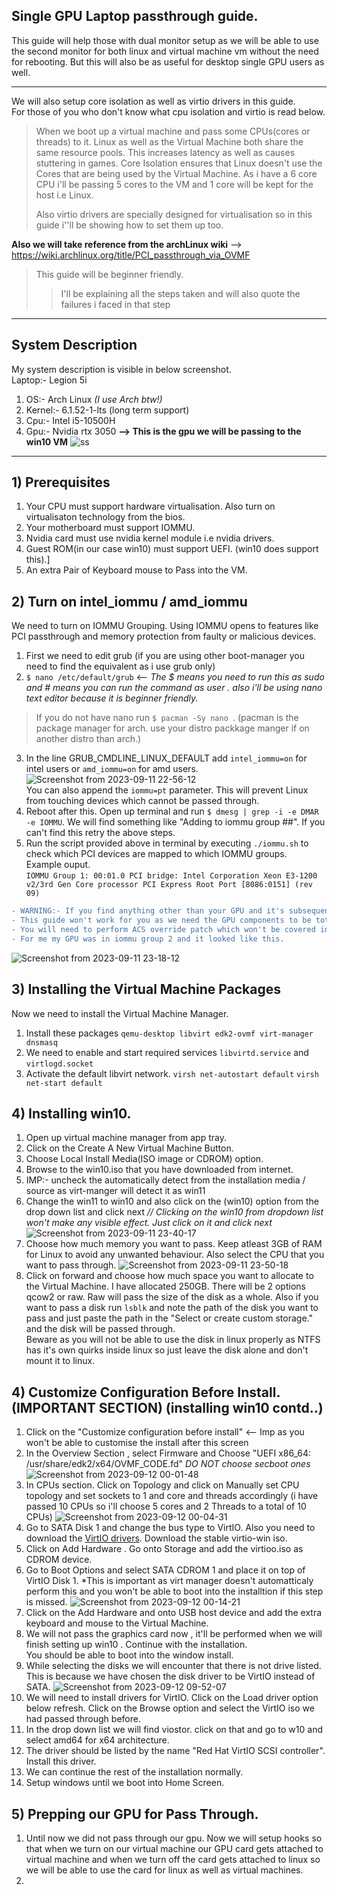 ## Single GPU Laptop passthrough guide.
This guide will help those with dual monitor setup as we will be able to use the second monitor for both linux and virtual machine vm without the need for rebooting. But this will also be as useful for desktop single GPU users as well.<br>
***
We will also setup core isolation as well as virtio drivers in this guide. <br>
For those of you who don't know what cpu isolation and virtio is read below. <br>
> When we boot up a virtual machine and pass some CPUs(cores or threads) to it. Linux as well as the Virtual Machine both share the same resource pools. This increases latency as well as causes stuttering in games. Core Isolation ensures that Linux doesn't use the Cores that are being used by the Virtual Machine. As i have a 6 core CPU i'll be passing 5 cores to the VM and 1 core will be kept for the host i.e Linux.
>
> Also virtio drivers are specially designed for virtualisation so in this guide i''ll be showing how to set them up too.
> 
**Also we will take reference from the archLinux wiki** --> https://wiki.archlinux.org/title/PCI_passthrough_via_OVMF
> This guide will be beginner friendly.
> > I'll be explaining all the steps taken and will also quote the failures i faced in that step
>
***
## System Description
My system description is visible in below screenshot. <br />
Laptop:- Legion 5i <br />
1. OS:- Arch Linux *(I use Arch btw!)* <br>
2. Kernel:- 6.1.52-1-lts (long term support)
3. Cpu:- Intel i5-10500H <br />
4. Gpu:- Nvidia rtx 3050 **--> This is the gpu we will be passing to the win10 VM**
![ss](https://github.com/BeroBrine/kvmGPU/assets/74451882/d22f9bea-b155-4cb7-b0db-e246089f88f3)
***
## 1) Prerequisites
1. Your CPU must support hardware virtualisation. Also turn on virtualisaton technology from the bios.
2. Your motherboard must support IOMMU.
3. Nvidia card must use nvidia kernel module i.e nvidia drivers.
4. Guest ROM(in our case win10) must support UEFI. (win10 does support this).]
5. An extra Pair of Keyboard mouse to Pass into the VM.

## 2) Turn on intel_iommu / amd_iommu <br>
We need to turn on IOMMU Grouping. Using IOMMU opens to features like PCI passthrough and memory protection from faulty or malicious devices. <br>
1. First we need to edit grub (if you are using other boot-manager you need to find the equivalent as i use grub only)
2. `$ nano /etc/default/grub` <-- *The $ means you need to run this as sudo and # means you can run the command as user . also i'll be using nano text editor because it is beginner friendly.* <br>
> If you do not have nano run `$ pacman -Sy nano `. (pacman is the package manager for arch. use your distro packkage manger if on another distro than arch.)
> 
3. In the line GRUB_CMDLINE_LINUX_DEFAULT add `intel_iommu=on` for intel users or `amd_iommu=on` for amd users.
![Screenshot from 2023-09-11 22-56-12](https://github.com/BeroBrine/kvmGPU/assets/74451882/0bb309c2-f764-4af6-ba60-ca2fae7fd874) <br>
You can also append the `iommu=pt` parameter. This will prevent Linux from touching devices which cannot be passed through.
4. Reboot after this. Open up terminal and run `$ dmesg | grep -i -e DMAR -e IOMMU`. We will find something like
  "Adding to iommu group ##". If you can't find this retry the above steps.
5. Run the script provided above in terminal by executing `./iommu.sh` to check which PCI devices are mapped to which IOMMU groups. <br>
Example ouput. <br>
  `IOMMU Group 1:
	00:01.0 PCI bridge: Intel Corporation Xeon E3-1200 v2/3rd Gen Core processor PCI Express Root Port [8086:0151] (rev 09)`
```diff
- WARNING:- If you find anything other than your GPU and it's subsequent audio device and a PCI component. <br>
- This guide won't work for you as we need the GPU components to be totally seperated.
- You will need to perform ACS override patch which won't be covered in this guide. 
- For me my GPU was in iommu group 2 and it looked like this.

```
![Screenshot from 2023-09-11 23-18-12](https://github.com/BeroBrine/kvmGPU/assets/74451882/eb066545-d50f-469f-a747-59f9ab42bae1)
## 3) Installing the Virtual Machine Packages
Now we need to install the Virtual Machine Manager.
1. Install these packages
`qemu-desktop libvirt edk2-ovmf virt-manager dnsmasq`
2. We need to enable and start required services `libvirtd.service` and `virtlogd.socket`
3. Activate the default libvirt network.
`virsh net-autostart default`
`virsh net-start default`
## 4) Installing win10.
1. Open up virtual machine manager from app tray.
2. Click on the Create A New Virtual Machine Button.
3. Choose Local Install Media(ISO image or CDROM) option.
4. Browse to the win10.iso that you have downloaded from internet.
5. IMP:- uncheck the automatically detect from the installation media / source as virt-manger will detect it as win11
6. Change the win11 to win10 and also click on the (win10) option from the drop down list and click next *// Clicking on the win10 from dropdown list won't make any visible effect. Just click on it and click next*
![Screenshot from 2023-09-11 23-40-17](https://github.com/BeroBrine/kvmGPU/assets/74451882/0c2cd8de-f0bc-49f3-9d4a-628370f73633)
7. Choose how much memory you want to pass. Keep atleast 3GB of RAM for Linux to avoid any unwanted behaviour. Also select the CPU that you want to pass through.
![Screenshot from 2023-09-11 23-50-18](https://github.com/BeroBrine/kvmGPU/assets/74451882/921a7a2e-492e-43c0-bcab-bdb726fe1930)
8. Click on forward and choose how much space you want to allocate to the Virtual Machine. I have allocated 250GB. There will be 2 options qcow2 or raw. Raw will pass the size of the disk as a whole. Also if you want to pass a disk run `lsblk` and note the path of the disk you want to pass and just paste the path in the "Select or create custom storage." and the disk will be passed through. <br>
Beware as you will not be able to use the disk in linux properly as NTFS has it's own quirks inside linux so just leave the disk alone and don't mount it to linux.
## 4) Customize Configuration Before Install. (IMPORTANT SECTION) (installing win10 contd..)
1. Click on the "Customize configuration before install" <-- Imp as you won't be able to customise the install after this screen
2. In the Overview Section , select Firmware and Choose "UEFI x86_64: /usr/share/edk2/x64/OVMF_CODE.fd" *DO NOT choose secboot ones*
![Screenshot from 2023-09-12 00-01-48](https://github.com/BeroBrine/kvmGPU/assets/74451882/eccebf08-3c65-43da-8e39-3cd5d1ec6e10)
3. In CPUs section. Click on Topology and click on Manually set CPU topology and set sockets to 1 and core and threads accordingly (i have passed 10 CPUs so i'll choose 5 cores and 2 Threads to a total of 10 CPUs)
![Screenshot from 2023-09-12 00-04-31](https://github.com/BeroBrine/kvmGPU/assets/74451882/3c80de6d-14d1-4016-9be7-e10041972df3)
4. Go to SATA Disk 1 and change the bus type to VirtIO. Also you need to download the [VirtIO drivers](https://github.com/virtio-win/virtio-win-pkg-scripts/blob/master/README.md). Download the stable virtio-win iso.
5. Click on Add Hardware . Go onto Storage and add the virtioo.iso as CDROM device.
6. Go to Boot Options and select SATA CDROM 1 and place it on top of VirtIO Disk 1. *This is important as virt manager doesn't automatticaly perform this and you won't be able to boot into the installtion if this step is missed.
![Screenshot from 2023-09-12 00-14-21](https://github.com/BeroBrine/kvmGPU/assets/74451882/2c4983c7-0b93-48d2-b0b3-21ea0d58755d)
7. Click on the Add Hardware and onto USB host device and add the extra keyboard and mouse to the Virtual Machine.
8. We will not pass the graphics card now , it'll be performed when we will finish setting up win10 . Continue with the installation. <br>
You should be able to boot into the window install.
9. While selecting the disks we will encounter that there is not drive listed. This is because we have chosen the disk driver to be VirtIO instead of SATA.
![Screenshot from 2023-09-12 09-52-07](https://github.com/BeroBrine/kvmGPU/assets/74451882/4b65eaa1-4dc6-4e5c-9964-c01a2393a645)
10. We will need to install drivers for VirtIO. Click on the Load driver option below refresh. Click on the Browse option and select the VirtIO iso we had passed through before.
11. In the drop down list we will find viostor. click on that and go to w10 and select amd64 for x64 architecture.
12. The driver should be listed by the name "Red Hat VirtIO SCSI controller". Install this driver.
13. We can continue the rest of the installation normally.
14. Setup windows until we boot into Home Screen.
## 5) Prepping our GPU for Pass Through.
1. Until now we did not pass through our gpu. Now we will setup hooks so that when we turn on our virtual machine our GPU card gets attached to virtual machine and when we turn off the card gets attached to linux so we will be able to use the card for linux as well as virtual machines.
2. 











